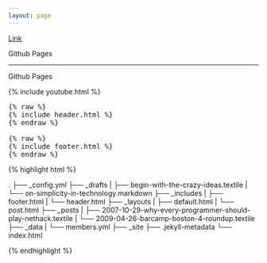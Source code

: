 ```yaml
---
layout: page
---
```



<script>
emailE=('info@' + 'dxartist.com')
document.write('<A href="mailto:' + emailE + '">' + emailE + '</a>')

</script>


<a href="http://blog.webjeda.com/how-to-add-share-buttons-to-jekyll#disqus_thread">Link</a>    

<div class="arrow_right">Github Pages</div>
<hr>
<div class="arrow">Github Pages</div>

{% include youtube.html %}

<pre>
{% raw %}
{% include header.html %}
{% endraw %}

{% raw %}
{% include footer.html %}
{% endraw %}
</pre>


{% highlight html %}

.
├── _config.yml
├── _drafts
|   ├── begin-with-the-crazy-ideas.textile
|   └── on-simplicity-in-technology.markdown
├── _includes
|   ├── footer.html
|   └── header.html
├── _layouts
|   ├── default.html
|   └── post.html
├── _posts
|   ├── 2007-10-29-why-every-programmer-should-play-nethack.textile
|   └── 2009-04-26-barcamp-boston-4-roundup.textile
├── _data
|   └── members.yml
├── _site
├── .jekyll-metadata
└── index.html

{% endhighlight %}

<style>
    
  

</style>